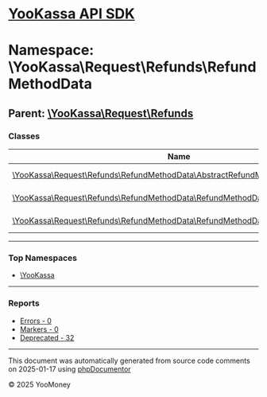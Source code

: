 # [YooKassa API SDK](../home.md)

# Namespace: \YooKassa\Request\Refunds\RefundMethodData

## Parent: [\YooKassa\Request\Refunds](../namespaces/yookassa-request-refunds.md)

### Classes

| Name | Summary |
| ---- | ------- |
| [\YooKassa\Request\Refunds\RefundMethodData\AbstractRefundMethodData](../classes/YooKassa-Request-Refunds-RefundMethodData-AbstractRefundMethodData.md) | Класс, представляющий модель AbstractRefundMethod. |
| [\YooKassa\Request\Refunds\RefundMethodData\RefundMethodDataElectronicCertificate](../classes/YooKassa-Request-Refunds-RefundMethodData-RefundMethodDataElectronicCertificate.md) | Класс, представляющий модель ElectronicCertificateRefundMethod. |
| [\YooKassa\Request\Refunds\RefundMethodData\RefundMethodDataFactory](../classes/YooKassa-Request-Refunds-RefundMethodData-RefundMethodDataFactory.md) | Класс, представляющий модель RefundMethodDataFactory. |

---

### Top Namespaces

* [\YooKassa](../namespaces/yookassa.md)

---

### Reports
* [Errors - 0](../reports/errors.md)
* [Markers - 0](../reports/markers.md)
* [Deprecated - 32](../reports/deprecated.md)

---

This document was automatically generated from source code comments on 2025-01-17 using [phpDocumentor](http://www.phpdoc.org/)

&copy; 2025 YooMoney